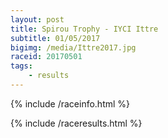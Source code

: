 ```yaml
---
layout: post
title: Spirou Trophy - IYCI Ittre
subtitle: 01/05/2017
bigimg: /media/Ittre2017.jpg
raceid: 20170501
tags:
    - results
---
```


{% include /raceinfo.html %}
<!--more-->
{% include /raceresults.html %}